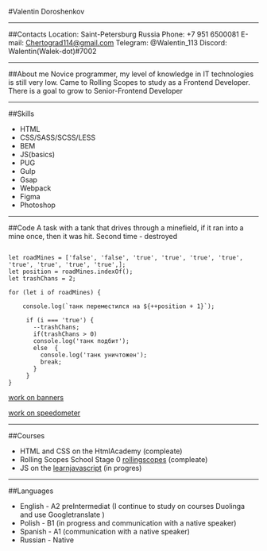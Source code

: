 #Valentin Doroshenkov

***

##Contacts
Location: Saint-Petersburg Russia
Phone: +7 951 6500081
E-mail: Chertograd114@gmail.com
Telegram: @Walentin_113
Discord: Walentin(Walek-dot)#7002

***

##About me
Novice programmer, my level of knowledge in IT technologies is still very low. Came to Rolling Scopes to study as a Frontend Developer. There is a goal to grow to Senior-Frontend Developer

***
##Skills

* HTML
* CSS/SASS/SCSS/LESS
* BEM
* JS(basics)
* PUG
* Gulp
* Gsap
* Webpack
* Figma
* Photoshop

***
##Code
A task with a tank that drives through a minefield, if it ran into a mine once, then it was hit.
Second time - destroyed

```

let roadMines = ['false', 'false', 'true', 'true', 'true', 'true', 'true', 'true', 'true', 'true',];
let position = roadMines.indexOf();
let trashChans = 2;

for (let i of roadMines) {

    console.log(`танк переместился на ${++position + 1}`);

     if (i === 'true') {
       --trashChans;
       if(trashChans > 0)
       console.log('танк подбит');
       else  {
         console.log('танк уничтожен');
         break;
       }
     }
}

```
[work on banners]("https://github.com/Walek-dot/webproject/tree/master/newwebproject")

[work on speedometer]("https://github.com/Walek-dot/gulp-and-speedometer")

***
##Courses
* HTML and CSS on the HtmlAcademy (compleate)
* Rolling Scopes School Stage 0 [rollingscopes]("https://rs.school/") (compleate)
* JS on the [learnjavascript]("https://learn.javascript.ru/") (in progres)

***
##Languages

* English - A2  preIntermediat (I continue to study on courses Duolinga and  use Googletranslate )
* Polish - B1 (in progress and communication with a native speaker)
* Spanish - A1 (communication with a native speaker)
* Russian - Native
